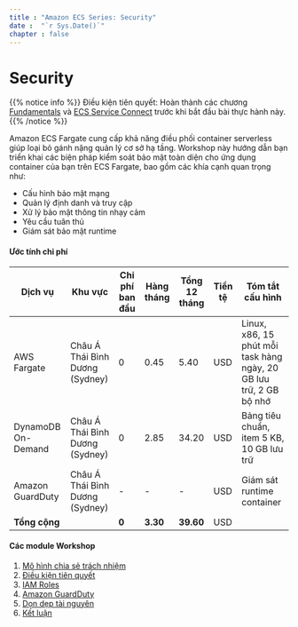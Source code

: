 ```yaml
---
title : "Amazon ECS Series: Security"
date :  "`r Sys.Date()`" 
chapter : false
---
```


# Security

{{% notice info %}}
Điều kiện tiên quyết: Hoàn thành các chương [Fundamentals](https://aws-fcj-ecs-workshop.github.io/Amazon-ECS-Immersion-Day/fundamentals/) và [ECS Service Connect](https://aws-fcj-ecs-workshop.github.io/Amazon-ECS-Immersion-Day/networking/) trước khi bắt đầu bài thực hành này.
{{% /notice %}}

Amazon ECS Fargate cung cấp khả năng điều phối container serverless giúp loại bỏ gánh nặng quản lý cơ sở hạ tầng. Workshop này hướng dẫn bạn triển khai các biện pháp kiểm soát bảo mật toàn diện cho ứng dụng container của bạn trên ECS Fargate, bao gồm các khía cạnh quan trọng như:
- Cấu hình bảo mật mạng
- Quản lý định danh và truy cập
- Xử lý bảo mật thông tin nhạy cảm
- Yêu cầu tuân thủ
- Giám sát bảo mật runtime

#### Ước tính chi phí

| Dịch vụ              | Khu vực                 | Chi phí ban đầu | Hàng tháng | Tổng 12 tháng | Tiền tệ | Tóm tắt cấu hình |
|-----------------------|-------------------------|-----------------|------------|----------------|----------|------------------------|
| AWS Fargate           | Châu Á Thái Bình Dương (Sydney) | 0             | 0.45       | 5.40           | USD      | Linux, x86, 15 phút mỗi task hàng ngày, 20 GB lưu trữ, 2 GB bộ nhớ |
| DynamoDB On-Demand    | Châu Á Thái Bình Dương (Sydney) | 0             | 2.85       | 34.20          | USD      | Bảng tiêu chuẩn, item 5 KB, 10 GB lưu trữ |
| Amazon GuardDuty      | Châu Á Thái Bình Dương (Sydney) | -             | -          | -              | USD      | Giám sát runtime container |
| **Tổng cộng**        |                         | **0**          | **3.30**   | **39.60**      | USD      |                        |

#### Các module Workshop

1. [Mô hình chia sẻ trách nhiệm](1-shared-responsibility-model/)
2. [Điều kiện tiên quyết](2-prerequisites/)
3. [IAM Roles](3-iam-roles/)
4. [Amazon GuardDuty](4-amazon-guardduty/)
5. [Dọn dẹp tài nguyên](5-clean-resources/)
6. [Kết luận](6-conclusion/)